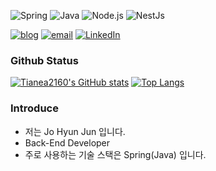 ![Spring](https://img.shields.io/badge/-Spring-6DB33F?style=for-the-badge&logo=Spring&logoColor=fff)
![Java](https://img.shields.io/badge/JAVA-007396?style=for-the-badge&logo=java&logoColor=fff)
![Node.js](https://img.shields.io/badge/-Node.js-339933?style=for-the-badge&logo=Node.js&logoColor=fff)
![NestJs](https://img.shields.io/badge/NestJs-B75EA4?style=for-the-badge&logo=NestJs&logoColor=fff)

<a href="https://tianea.notion.site/Tianea-s-Blog-f850a6d526c3422aabc9f0cec442e604"><img src="https://img.shields.io/badge/Tech%20Blog-000000?style=flat-square&logo=notion&logoColor=white&link=https://www.notion.so/Tianea-s-Blog-f850a6d526c3422aabc9f0cec442e604" alt="blog"/></a>
<a href="mailto:rhlehfndvkd7557@gmail.com"><img src="https://img.shields.io/badge/Gmail-d14836?style=flat-square&logo=Gmail&logoColor=white&link=rhlehfndvkd7557@gmail.com" alt="email"/></a>
[![LinkedIn](https://img.shields.io/badge/-LinkedIn-0077b5?style=flat-square&logo=linkedin&logoColor=white&link=https://www.linkedin.com/in/taeyang-jin/)](https://www.linkedin.com/in/%ED%98%84%EC%A4%80-%EC%A1%B0-2747a9245/)



### Github Status

[![Tianea2160's GitHub stats](https://github-readme-stats.vercel.app/api?username=Tianea2160)](https://github.com/anuraghazra/github-readme-stats)
[![Top Langs](https://github-readme-stats.vercel.app/api/top-langs/?username=Tianea2160&layout=compact&hide_border=true)](https://github.com/anuraghazra/github-readme-stats)


### Introduce 

- 저는 Jo Hyun Jun 입니다.
- Back-End Developer
- 주로 사용하는 기술 스택은 Spring(Java) 입니다.
